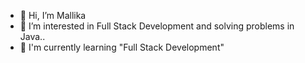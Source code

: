 - 👋 Hi, I’m Mallika
- 👀 I’m interested in Full Stack Development and solving problems in Java.. 
- 🌱 I'm currently learning "Full Stack Development"

<!---
Mallika2002/Mallika2002 is a ✨ special ✨ repository because its `README.md` (this file) appears on your GitHub profile.
You can click the Preview link to take a look at your changes.
--->
